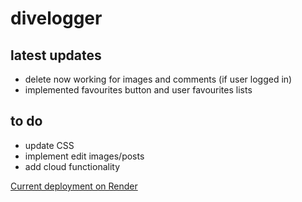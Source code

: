 # divelogger

## latest updates

- delete now working for images and comments (if user logged in) 
- implemented favourites button and user favourites lists

## to do

- update CSS 
- implement edit images/posts
- add cloud functionality

[Current deployment on Render](https://snorkspotter.onrender.com/) 
